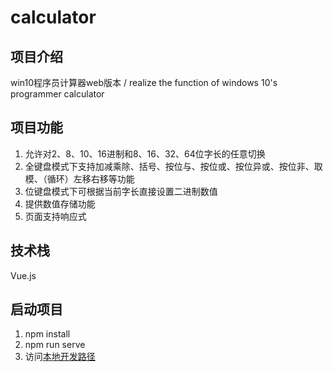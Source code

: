 # calculator

## 项目介绍

win10程序员计算器web版本 / realize the function of windows 10's programmer calculator

## 项目功能

1. 允许对2、8、10、16进制和8、16、32、64位字长的任意切换
2. 全键盘模式下支持加减乘除、括号、按位与、按位或、按位异或、按位非、取模、（循环）左移右移等功能
3. 位键盘模式下可根据当前字长直接设置二进制数值
4. 提供数值存储功能
5. 页面支持响应式

## 技术栈

Vue.js

## 启动项目

1. npm install
2. npm run serve
3. 访问[本地开发路径](http://localhost:8080/)
